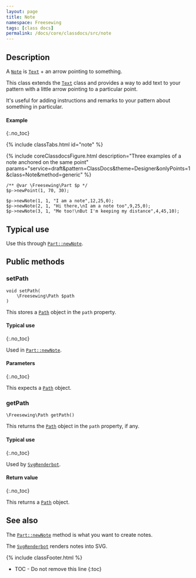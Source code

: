 ```yaml
---
layout: page
title: Note
namespace: Freesewing
tags: [class docs]
permalink: /docs/core/classdocs/src/note
---
```

## Description 

A [`Note`](note) is [`Text`](text) + an arrow pointing to something.

This class extends the [`Text`](text) class and provides a way to 
add text to your pattern with a little arrow pointing to a particular
point.

It's useful for adding instructions and remarks to
your pattern about something in particular.

#### Example
{:.no_toc}

{% include classTabs.html
    id="note" 
%}

<div class="tab-content">
<div role="tabpanel" class="tab-pane active" id="note-result">

{% include coreClassdocsFigure.html
    description="Three examples of a note anchored on the same point"
    params="service=draft&pattern=ClassDocs&theme=Designer&onlyPoints=1&class=Note&method=generic"
%}

</div>
<div role="tabpanel" class="tab-pane" id="note-code" markdown="1">

```php?start_inline=1
/** @var \Freesewing\Part $p */
$p->newPoint(1, 70, 30);

$p->newNote(1, 1, "I am a note",12,25,0);
$p->newNote(2, 1, "Hi there,\nI am a note too",9,25,0);
$p->newNote(3, 1, "Me too!\nBut I'm keeping my distance",4,45,10);
```

</div>
</div>

## Typical use

Use this through [`Part::newNote`](part#newnote).

## Public methods

### setPath

```php?start_inline=1
void setPath( 
    \Freesewing\Path $path
)
```
This stores a [`Path`](path) object in the `path` property.

#### Typical use
{:.no_toc}

Used in [`Part::newNote`](part#newnote).

#### Parameters
{:.no_toc}

This expects a [`Path`](path) object.

### getPath

```php?start_inline=1
\Freesewing\Path getPath()
```
This returns the [`Path`](path) object in the `path` property, if any.

#### Typical use
{:.no_toc}

Used by [`SvgRenderbot`](svgrenderbot).

#### Return value
{:.no_toc}

This returns a [`Path`](path) object.


## See also

The [`Part::newNote`](part#newnote) method is what you want to create notes.

The [`SvgRenderbot`](svgrenderbot) renders notes into SVG.

{% include classFooter.html %}
* TOC - Do not remove this line
{:toc}

